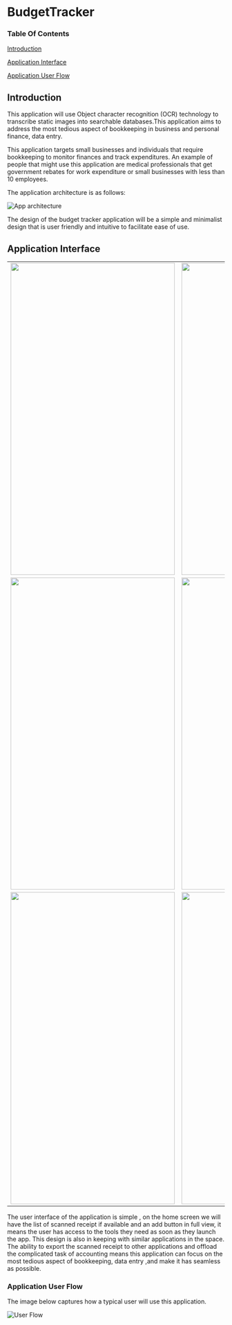 # BudgetTracker

### Table Of Contents

[Introduction](#introduction)

[Application Interface](#application-interface)

[Application User Flow](#application-user-flow)




## Introduction

This application will use Object character recognition (OCR) technology to transcribe static images into searchable databases.This application aims 
to address the most tedious aspect of bookkeeping in business and personal finance, data entry.

This application targets small businesses and individuals that require bookkeeping to monitor finances and track expenditures.
An example of people that might use this application are medical professionals that get government rebates for work expenditure or small businesses with less than 10 employees.



The application architecture is as follows:


 ![App architecture](https://github.com/Jolomi2k9/BudgetTracker/blob/master/doc/images/Architecture.png "App architecture")


The design of the budget tracker application will be a simple and minimalist design that is user friendly and intuitive to facilitate ease of use.

## Application Interface

<table>
      <tr>
<td><img src="https://github.com/Jolomi2k9/BudgetTracker/blob/master/doc/images/Landing.jpg" width="380" height="720"></td>
<td><img src="https://github.com/Jolomi2k9/BudgetTracker/blob/master/doc/images/Camera.jpg" width="380" height="720"></td>
   </tr>
   <tr>
   <tr>
<td><img src="https://github.com/Jolomi2k9/BudgetTracker/blob/master/doc/images/Image%20Preview.jpg" width="380" height="720"></td>
<td><img src="https://github.com/Jolomi2k9/BudgetTracker/blob/master/doc/images/Receipt%20detail.jpg" width="380" height="720"></td>
   </tr>
   <tr>
   <tr>
<td><img src="https://github.com/Jolomi2k9/BudgetTracker/blob/master/doc/images/Export%20receipt.jpg" width="380" height="720"></td>
<td><img src="https://github.com/Jolomi2k9/BudgetTracker/blob/master/doc/images/Exported%20receipts.jpg" width="380" height="720"></td>
   </tr>
   <tr>
</table>

The user interface of the application is simple , on the home screen we will have the list of scanned receipt if available  and an add button in full view, it means the user has access to the tools they need as soon as they launch the app. This design is also in keeping with similar applications in the space.
The ability to export the scanned receipt to other applications and offload the complicated task of accounting means this application can focus on the most tedious aspect of bookkeeping, data entry ,and make it has seamless as possible.


### Application User Flow


The image below captures how a typical user will use this application. 


 ![User Flow](https://github.com/Jolomi2k9/BudgetTracker/blob/master/doc/images/user%20flow.jpg "User Flow")